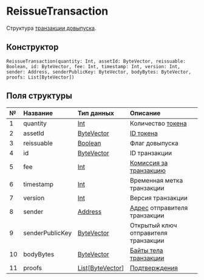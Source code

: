 # ReissueTransaction

Структура [транзакции довыпуска](/ru/blockchain/transaction-type/reissue-transaction).

## Конструктор

``` ride
ReissueTransaction(quantity: Int, assetId: ByteVector, reissuable: Boolean, id: ByteVector, fee: Int, timestamp: Int, version: Int, sender: Address, senderPublicKey: ByteVector, bodyBytes: ByteVector, proofs: List[ByteVector])
```

## Поля структуры

| № | Название | Тип данных | Описание |
| :--- | :--- | :--- | :--- |
| 1 | quantity | [Int](/ru/ride/data-types/int) | Количество [токена](/ru/blockchain/token/) |
| 2 | assetId | [ByteVector](/ru/ride/data-types/byte-vector) | [ID токена](/ru/blockchain/token/token-id) |
| 3 | reissuable | [Boolean](/ru/ride/data-types/boolean) | Флаг довыпуска |
| 4 | id | [ByteVector](/ru/ride/data-types/byte-vector) | ID транзакции |
| 5 | fee | [Int](/ru/ride/data-types/int) | [Комиссия за транзакцию](/ru/blockchain/transaction/transaction-fee) |
| 6 | timestamp | [Int](/ru/ride/data-types/int) | Временная метка транзакции |
| 7 | version | [Int](/ru/ride/data-types/int) | Версия транзакции |
| 8 | sender | [Address](/ru/ride/structures/common-structures/address) | [Адрес](/ru/blockchain/account/address) отправителя транзакции |
| 9 | senderPublicKey | [ByteVector](/ru/ride/data-types/byte-vector) | Открытый ключ отправителя транзакции |
| 10 | bodyBytes | [ByteVector](/ru/ride/data-types/byte-vector) | [Байты тела транзакции](/ru/blockchain/glossary#б) |
| 11 | proofs | [List](/ru/ride/data-types/list)[[ByteVector](/ru/ride/data-types/byte-vector)] | [Подтверждения](/ru/blockchain/transaction/transaction-proof) |
